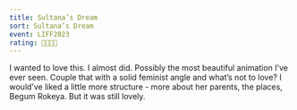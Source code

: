 ```yaml
---
title: Sultana’s Dream
sort: Sultana’s Dream
event: LIFF2023
rating: 🐘🐘🐘🐘
---
```

I wanted to love this. I almost did. Possibly the most beautiful animation I’ve ever seen. Couple that with a solid feminist angle and what’s not to love? I would’ve liked a little more structure - more about her parents, the places, Begum Rokeya. But it was still lovely.
